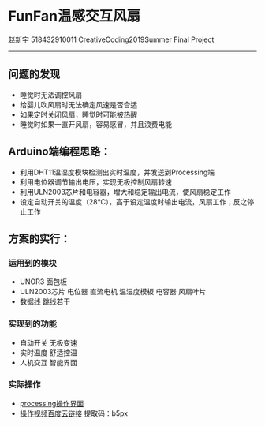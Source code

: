 # **FunFan温感交互风扇**
赵新宇 518432910011 CreativeCoding2019Summer Final Project
***
## 问题的发现
* 睡觉时无法调控风扇
* 给婴儿吹风扇时无法确定风速是否合适
* 如果定时关闭风扇，睡觉时可能被热醒
* 睡觉时如果一直开风扇，容易感冒，并且浪费电能
## Arduino端编程思路：
* 利用DHT11温湿度模块检测出实时温度，并发送到Processing端
* 利用电位器调节输出电压，实现无极控制风扇转速
* 利用ULN2003芯片和电容器，增大和稳定输出电流，使风扇稳定工作
* 设定自动开关的温度（28℃），高于设定温度时输出电流，风扇工作；反之停止工作
## 方案的实行：
### 运用到的模块
* UNOR3 面包板
* ULN2003芯片  电位器 直流电机  温湿度模板 电容器 风扇叶片  
* 数据线 跳线若干
### 实现到的功能
* 自动开关 无极变速 
* 实时温度 舒适控温 
* 人机交互 智能界面 
### 实际操作
* [processing操作界面](https://github.com/Shingyee/zxy/blob/master/processing/新建图像.jpg)
* [操作视频百度云链接](https://pan.baidu.com/s/1fm9NCIVT4aTLu30OigIuvQ) 提取码：b5px
